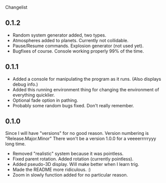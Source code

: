 Changelist

0.1.2
-----

- Random system generator added, two types.
- Atmospheres added to planets. Currently not collidable.
- Pause/Resume commands. Explosion generator (not used yet).
- Bugfixes of course. Console working properly 99% of the time.

0.1.1
-----

- Added a console for manipulating the program as it runs. (Also displays debug info.)
- Added this running environment thing for changing the environment of everything quicklier.
- Optional fade option in pathing.
- Probably some random bugs fixed. Don't really remember.

0.1.0
-----

Since I will have "versions" for no good reason. Version numbering is "Release.Major.Minor"
There won't be a version 1.0.0 for a veeeerrrrryyy long time.

- Removed "realistic" system because it was pointless.
- Fixed parent rotation. Added rotation (currently pointless).
- Added pseudo-3D display. Will make better when I learn trig.
- Made the README more ridiculous. :)
- Zoom in slowly function added for no particular reason.